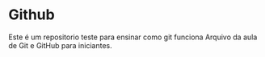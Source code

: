 # Github
Este é um repositorio teste para ensinar como git funciona
Arquivo da aula de Git e GitHub para iniciantes.

